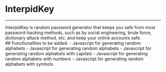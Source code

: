 # InterpidKey
<hr>
InterpidKey is random password generator that keeps you safe from most password-hacking methods, such as by social engineering, brute force, dictionary attack method, etc. and keep your online accounts safe.<br>
## Functionalities to be added:
- Javascript for generating random alphabets
- Javascript for generating random alphabets
- Javascript for generating random alphabets with capitals
- Javascript for generating random alphabets with numbers
- Javascript for generating random alphabets with symbols


